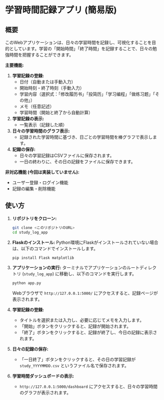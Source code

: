 # 学習時間記録アプリ (簡易版)

## 概要

このWebアプリケーションは、日々の学習時間を記録し、可視化することを目的としています。学習の「開始時間」「終了時間」を記録することで、日々の勉強時間を把握することができます。

**主要機能:**

1.  **学習記録の登録:**
    * 日付（自動または手動入力）
    * 開始時刻・終了時刻（手動入力）
    * 学習内容（選択式：「修改履历书」「投简历」「学习编程」「做练习题」「その他」）
    * メモ（任意記述）
    * 学習時間（開始と終了から自動計算）
2.  **学習記録の表示:**
    * 一覧表示（記録した順）
3.  **日々の学習時間のグラフ表示:**
    * 記録された学習時間に基づき、日ごとの学習時間を棒グラフで表示します。
4.  **記録の保存:**
    * 日々の学習記録はCSVファイルに保存されます。
    * 一日の終わりに、その日の記録をファイルに保存できます。

**非対応機能 (今回は実装していません):**

* ユーザー登録・ログイン機能
* 記録の編集・削除機能

## 使い方

1.  **リポジトリをクローン:**
    ```bash
    git clone <このリポジトリのURL>
    cd study_log_app
    ```

2.  **Flaskのインストール:**
    Python環境にFlaskがインストールされていない場合は、以下のコマンドでインストールします。
    ```bash
    pip install Flask matplotlib
    ```

3.  **アプリケーションの実行:**
    ターミナルでアプリケーションのルートディレクトリ (`study_log_app`) に移動し、以下のコマンドを実行します。
    ```bash
    python app.py
    ```
    Webブラウザで `http://127.0.0.1:5000/` にアクセスすると、記録ページが表示されます。

4.  **学習記録の登録:**
    * タイトルを選択または入力し、必要に応じてメモを入力します。
    * 「開始」ボタンをクリックすると、記録が開始されます。
    * 「終了」ボタンをクリックすると、記録が終了し、今日の記録に表示されます。

5.  **日々の記録の保存:**
    * 「一日終了」ボタンをクリックすると、その日の学習記録が `study_YYYYMMDD.csv` というファイル名で保存されます。

6.  **学習時間ダッシュボードの表示:**
    * `http://127.0.0.1:5000/dashboard` にアクセスすると、日々の学習時間のグラフが表示されます。
